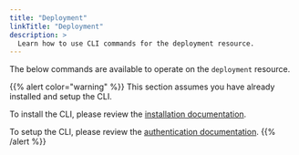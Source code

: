 ```yaml
---
title: "Deployment"
linkTitle: "Deployment"
description: >
  Learn how to use CLI commands for the deployment resource.
---
```


The below commands are available to operate on the `deployment` resource.

{{% alert color="warning" %}}
This section assumes you have already installed and setup the CLI.

To install the CLI, please review the [installation documentation](/docs/cli/install/).

To setup the CLI, please review the [authentication documentation](/docs/cli/authentication/).
{{% /alert %}}
